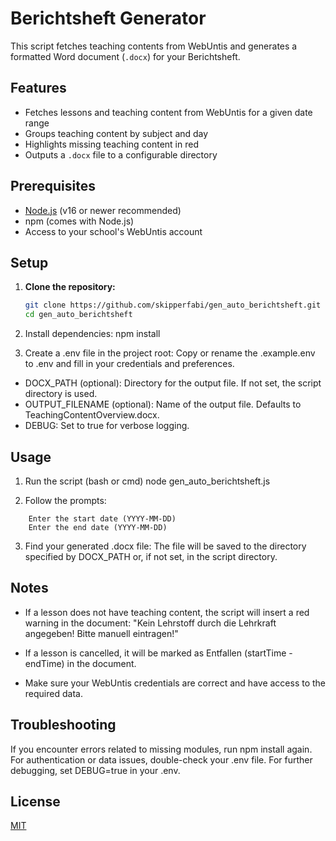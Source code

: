 # Berichtsheft Generator

This script fetches teaching contents from WebUntis and generates a formatted Word document (`.docx`) for your Berichtsheft.

## Features

- Fetches lessons and teaching content from WebUntis for a given date range
- Groups teaching content by subject and day
- Highlights missing teaching content in red
- Outputs a `.docx` file to a configurable directory

## Prerequisites

- [Node.js](https://nodejs.org/) (v16 or newer recommended)
- npm (comes with Node.js)
- Access to your school's WebUntis account

## Setup

1. **Clone the repository:**
   ```bash
   git clone https://github.com/skipperfabi/gen_auto_berichtsheft.git
   cd gen_auto_berichtsheft
   ```

2. Install dependencies:
npm install

3. Create a .env file in the project root:
Copy or rename the .example.env to .env and fill in your credentials and preferences.

- DOCX_PATH (optional): Directory for the output file. If not set, the script directory is used.
- OUTPUT_FILENAME (optional): Name of the output file. Defaults to TeachingContentOverview.docx.
- DEBUG: Set to true for verbose logging.

## Usage
1. Run the script (bash or cmd)
node gen_auto_berichtsheft.js

2. Follow the prompts:
```javscript
    Enter the start date (YYYY-MM-DD)
    Enter the end date (YYYY-MM-DD)
```

3. Find your generated .docx file:
The file will be saved to the directory specified by DOCX_PATH or, if not set, in the script directory.

## Notes
- If a lesson does not have teaching content, the script will insert a red warning in the document: "Kein Lehrstoff durch die Lehrkraft angegeben! Bitte manuell eintragen!"

- If a lesson is cancelled, it will be marked as Entfallen (startTime - endTime) in the document.

- Make sure your WebUntis credentials are correct and have access to the required data.

## Troubleshooting
If you encounter errors related to missing modules, run npm install again.
For authentication or data issues, double-check your .env file.
For further debugging, set DEBUG=true in your .env.

## License
[MIT](https://choosealicense.com/licenses/mit/)